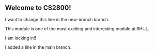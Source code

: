 ## Welcome to CS2800!

I want to change this line in the new-branch branch.

This module is one of the most exciting and interesting module at RHUL.

I am locking in!!

I added a line in the main branch.
